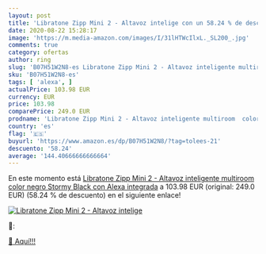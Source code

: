 ```yaml
---
layout: post
title: 'Libratone Zipp Mini 2 - Altavoz intelige con un 58.24 % de descuento'
date: 2020-08-22 15:28:17
image: 'https://m.media-amazon.com/images/I/31lHTWcIlxL._SL200_.jpg'
comments: true
category: ofertas
author: ring
slug: 'B07H51W2N8-es Libratone Zipp Mini 2 - Altavoz inteligente multiroom...'
sku: 'B07H51W2N8-es'
tags: [ 'alexa', ]
actualPrice: 103.98 EUR
currency: EUR
price: 103.98
comparePrice: 249.0 EUR
prodname: 'Libratone Zipp Mini 2 - Altavoz inteligente multiroom  color negro  Stormy Black   con Alexa integrada'
country: 'es'
flag: '🇪🇸'
buyurl: 'https://www.amazon.es/dp/B07H51W2N8/?tag=tolees-21'
descuento: '58.24'
average: '144.40666666666664'
---
```


En este momento está [Libratone Zipp Mini 2 - Altavoz inteligente multiroom  color negro  Stormy Black   con Alexa integrada](https://www.amazon.es/dp/B07H51W2N8/?tag=tolees-21) a 103.98 EUR (original: 249.0 EUR) (58.24 %  de descuento) en el siguiente enlace!

[![Libratone Zipp Mini 2 - Altavoz intelige](https://m.media-amazon.com/images/I/31lHTWcIlxL._SL200_.jpg)](https://www.amazon.es/dp/B07H51W2N8/?tag=tolees-21)

🔎:


[🛒 Aquí!!!](https://www.amazon.es/dp/B07H51W2N8/?tag=tolees-21)
